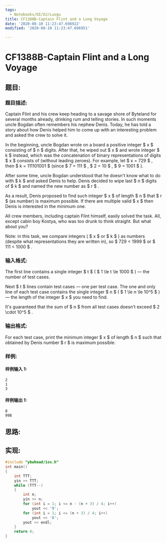 ```yaml
---
tags:
  - Notebooks/OI/OJ/Luogu
title: CF1388B-Captain Flint and a Long Voyage
date: '2020-08-10 11:23:47.696922'
modified: '2020-08-10 11:23:47.696951'

---
```


# CF1388B-Captain Flint and a Long Voyage

## 题目:

### 题目描述:

Captain Flint and his crew keep heading to a savage shore of Byteland for several months already, drinking rum and telling stories. In such moments uncle Bogdan often remembers his nephew Denis. Today, he has told a story about how Denis helped him to come up with an interesting problem and asked the crew to solve it.

In the beginning, uncle Bogdan wrote on a board a positive integer $ x $ consisting of $ n $ digits. After that, he wiped out $ x $ and wrote integer $ k $ instead, which was the concatenation of binary representations of digits $ x $ consists of (without leading zeroes). For example, let $ x = 729 $ , then $ k = 111101001 $ (since $ 7 = 111 $ , $ 2 = 10 $ , $ 9 = 1001 $ ).

After some time, uncle Bogdan understood that he doesn't know what to do with $ k $ and asked Denis to help. Denis decided to wipe last $ n $ digits of $ k $ and named the new number as $ r $ .

As a result, Denis proposed to find such integer $ x $ of length $ n $ that $ r $ (as number) is maximum possible. If there are multiple valid $ x $ then Denis is interested in the minimum one.

All crew members, including captain Flint himself, easily solved the task. All, except cabin boy Kostya, who was too drunk to think straight. But what about you?

Note: in this task, we compare integers ( $ x $ or $ k $ ) as numbers (despite what representations they are written in), so $ 729 < 1999 $ or $ 111 < 1000 $ .

### 输入格式:

The first line contains a single integer $ t $ ( $ 1 \le t \le       1000 $ ) — the number of test cases.

Next $ t $ lines contain test cases — one per test case. The one and only line of each test case contains the single integer $ n $ ( $ 1 \le n \le 10^5 $ ) — the length of the integer $ x $ you need to find.

It's guaranteed that the sum of $ n $ from all test cases doesn't exceed $ 2 \cdot 10^5 $ .

### 输出格式:

For each test case, print the minimum integer $ x $ of length $ n $ such that obtained by Denis number $ r $ is maximum possible.

### 样例:

#### 样例输入 1:

```
2
1
3
```

#### 样例输出 1:

```
8
998
```

## 思路:

## 实现:

```cpp
#include "ybwhead/ios.h"
int main()
{
    int TTT;
    yin >> TTT;
    while (TTT--)
    {
        int n;
        yin >> n;
        for (int i = 1; i <= n - (n + 3) / 4; i++)
            yout << '9';
        for (int i = 1; i <= (n + 3) / 4; i++)
            yout << '8';
        yout << endl;
    }
    return 0;
}

```
